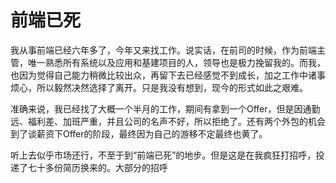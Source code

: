 # 前端已死

[tag]:杂谈｜随便扯扯
[create]:2023-11-09

我从事前端已经六年多了，今年又来找工作。说实话，在前司的时候，作为前端主管，唯一熟悉所有系统以及应用和基建项目的人，领导也是极力挽留我的。而我，也因为觉得自己能力稍微比较出众，再留下去已经感觉不到成长，加之工作中诸事烦心，所以毅然决然选择了离开。只是我没有想到，现今的形式如此之艰难。

准确来说，我已经找了大概一个半月的工作，期间有拿到一个Offer，但是因通勤远、福利差、加班严重，并且公司的名声不好，所以拒绝了。还有两个外包的机会到了谈薪资下Offer的阶段，最终因为自己的游移不定最终也黄了。

听上去似乎市场还行，不至于到“前端已死”的地步。但是这是在我疯狂打招呼，投递了七十多份简历换来的。大部分的招呼
